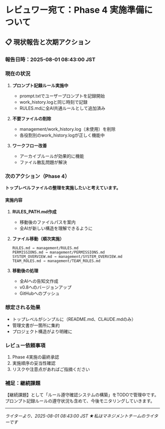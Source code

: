 # レビュワー宛て：Phase 4 実施準備について

## 📋 現状報告と次期アクション

### 報告日時：2025-08-01 08:43:00 JST

### 現在の状況

1. **プロンプト記録ルール実施中**
   - prompt.txtでユーザープロンプトを記録開始
   - work_history.logと同じ時刻で記録
   - RULES.mdに全AI共通ルールとして追加済み

2. **不要ファイルの削除**
   - management/work_history.log（未使用）を削除
   - 各役割別のwork_history.logが正しく機能中

3. **ワークフロー改善**
   - アーカイブルールが効果的に機能
   - ファイル散乱問題が解決

### 次のアクション（Phase 4）

**トップレベルファイルの整理を実施したいと考えています。**

#### 実施内容
1. **RULES_PATH.md作成**
   - 移動後のファイルパスを案内
   - 全AIが新しい構造を理解できるように

2. **ファイル移動（順次実施）**
   ```
   RULES.md → management/RULES.md
   PERMISSIONS.md → management/PERMISSIONS.md
   SYSTEM_OVERVIEW.md → management/SYSTEM_OVERVIEW.md
   TEAM_ROLES.md → management/TEAM_ROLES.md
   ```

3. **移動後の処理**
   - 全AIへの告知文作成
   - v0.8へのバージョンアップ
   - GitHubへのプッシュ

### 想定される効果

- トップレベルがシンプルに（README.md、CLAUDE.mdのみ）
- 管理文書が一箇所に集約
- プロジェクト構造がより明確に

### レビュー依頼事項

1. Phase 4実施の最終承認
2. 実施順序の妥当性確認
3. リスクや注意点があればご指摘ください

### 補足：継続課題

【継続課題】として「ルール遵守確認システムの構築」をTODOで管理中です。
プロンプト記録ルールの遵守状況も含めて、今後モニタリングしていきます。

---
*ライターより、2025-08-01 08:43:00 JST*
*★私はマネジメントチームのライターです*